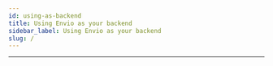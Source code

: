```yaml
---
id: using-as-backend
title: Using Envio as your backend
sidebar_label: Using Envio as your backend
slug: /
---
```




---